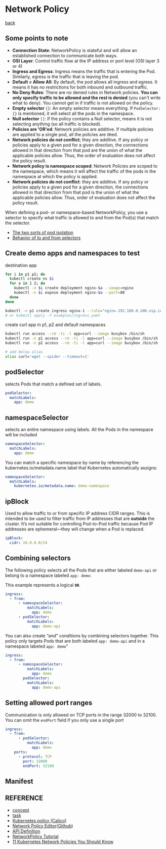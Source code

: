 # Network Policy

[back](../README.md)

## Some points to note

- **Connection State**: NetworkPolicy is stateful and will allow an established connection to communicate both ways.
- **OSI Layer**: Control traffic flow at the IP address or port level (OSI layer 3 or 4)
- **Ingress and Egress**: Ingress means the traffic that is entering the Pod. Similarly, egress is the traffic that is leaving the pod.
- **Default = Allow All**: By default, the pod allows all ingress and egress. It means it has no restrictions for both inbound and outbound traffic.
- **No Deny Rules**: There are no denied rules in Network policies. **You can only specify traffic to be allowed and the rest is denied** (you can't write what to deny). You cannot get in if traffic is not allowed on the policy.
- **Empty selector** `{}`: An empty selector means everything. If `PodSelector:{}` is mentioned, it will select all the pods in the namespace.
- **Null selector** `[]`: If the policy contains a Null selector, means it is not selecting anything (so all traffic is blocked).
- **Policies are 'OR'ed**: Network policies are additive. If multiple policies are applied to a single pod, all the policies are `OR`ed.
- **Network policies do not conflict**; they are additive. If any policy or policies apply to a given pod for a given direction, the connections allowed in that direction from that pod are the union of what the applicable policies allow. Thus, the order of evaluation does not affect the policy result.
- **Network policy is namespace scoped**: Network Policies are scoped to the namespace, which means it will affect the traffic of the pods in the namespace at which the policy is applied.
- **Network policies do not conflict**: they are additive. If any policy or policies apply to a given pod for a given direction, the connections allowed in that direction from that pod is the union of what the applicable policies allow. Thus, order of evaluation does not affect the policy result.

When defining a pod- or namespace-based NetworkPolicy, you use a selector to specify what traffic is allowed to and from the Pod(s) that match the selector.

- [The two sorts of pod isolation](https://kubernetes.io/docs/concepts/services-networking/network-policies/#the-two-sorts-of-pod-isolation)
- [Behavior of to and from selectors](https://kubernetes.io/docs/concepts/services-networking/network-policies/#behavior-of-to-and-from-selectors)

## Create demo apps and namespaces to test

destination app

```bash
for i in p1 p2; do
  kubectl create ns $i
  for a in 1 2; do
    kubectl -n $i create deployment nginx-$a --image=nginx
    kubectl -n $i expose deployment nginx-$a --port=80
  done
done

kubectl -n p1 create ingress nginx-1 --rule="nginx-192.168.0.100.nip.io/*=nginx-1:80"
# or kubectl apply -f examples/ingress.yaml

```

create curl app in p1, p2 and default namespaces

```bash
kubectl run access --rm -ti -l app=curl --image busybox /bin/sh
kubectl run -n p1 access --rm -ti -l app=curl --image busybox /bin/sh
kubectl run -n p2 access --rm -ti -l app=curl --image busybox /bin/sh

# add below alias
alias curl='wget --spider --timeout=1'
```

## podSelector

selects Pods that match a defined set of labels.

```yaml
podSelector:
  matchLabels:
    app: demo
```

## namespaceSelector

selects an entire namespace using labels. All the Pods in the namespace will be included

```yaml
namespaceSelector:
  matchLabels:
    app: demo
```

You can match a specific namespace by name by referencing the kubernetes.io/metadata.name label that Kubernetes automatically assigns:

```yaml
namespaceSelector:
  matchLabels:
    kubernetes.io/metadata.name: demo-namespace
```

## ipBlock

Used to allow traffic to or from specific IP address CIDR ranges. This is intended to be used to filter traffic from IP addresses that are **outside** the cluster. It’s not suitable for controlling Pod-to-Pod traffic because Pod IP addresses are ephemeral—they will change when a Pod is replaced.

```yaml
ipBlock:
  cidr: 10.0.0.0/24
```

## Combining selectors

The following policy selects all the Pods that are either labeled `demo-api` or belong to a namespace labeled `app: demo`:

This example represents a logical **`OR`**.

```yaml
ingress:
  - from:
      - namespaceSelector:
          matchLabels:
            app: demo
      - podSelector:
          matchLabels:
            app: demo-api
```

You can also create “and” conditions by combining selectors together. This policy only targets Pods that are both labeled `app: demo-api` and in a namespace labeled `app: demo`"

```yaml
ingress:
  - from:
      - namespaceSelector:
          matchLabels:
            app: demo
        podSelector:
          matchLabels:
            app: demo-api
```

## Setting allowed port ranges

Communication is only allowed on TCP ports in the range 32000 to 32100. You can omit the `endPort` field if you only use a single port

```yaml
ingress:
  - from:
      - podSelector:
          matchLabels:
            app: demo
    ports:
      - protocol: TCP
        port: 32000
        endPort: 32100
```

## Manifest

## REFERENCE

- [concept](https://kubernetes.io/docs/concepts/services-networking/network-policies/)
- [task](https://kubernetes.io/docs/tasks/administer-cluster/declare-network-policy/)
- [Kubernetes policy (Calico)](https://docs.tigera.io/calico/latest/network-policy/get-started/kubernetes-policy/)
- [Network Policy Editor](https://networkpolicy.io/editor)([Github](https://github.com/networkpolicy/tutorial))
- [API Definition](https://kubernetes.io/docs/reference/generated/kubernetes-api/v1.31/#networkpolicy-v1-networking-k8s-io)
- [NetworkPolicy Tutorial](https://github.com/networkpolicy/tutorial)
- [11 Kubernetes Network Policies You Should Know](https://overcast.blog/11-kubernetes-network-policies-you-should-know-4374ce11db1f)
